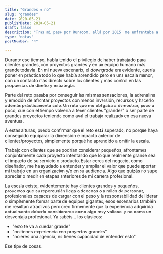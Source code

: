 ```yaml
---
title: "Grandes o no"
slug: "grandes"
date: 2020-05-21
publishDate: 2020-05-21
draft: false
description: "Tras mi paso por Runroom, allá por 2015, me enfrentaba a un reto personal delicado, primero aprender a descansar y después... dar el salto al mundo freelance, vuelta al complejo de navaja suiza."
type: "notas"
postNumber: "4"

---
```


Durante ese tiempo, había tenido el privilegio de haber trabajado para clientes grandes, con proyectos grandes y en un equipo humano más grande todavía. En mi nuevo escenario, el *downgrade* era evidente, quería poner en práctica todo lo que había aprendido pero en una escala menor, con un contacto más directo sobre los clientes y más control en las propuestas de diseño y estrategia.

Parte del reto pasaba por conseguir las mismas sensaciones, la adrenalina y emoción de afrontar proyectos con menos inversión, recursos y hacerlo además prácticamente solo. Un reto que me obligaba a demostrar, poco a poco, que con el tiempo volvería a tener clientes "grandes" o ser parte de grandes proyectos teniendo como aval el trabajo realizado en esa nueva aventura.

A estas alturas, puedo confirmar que el reto está superado, no porque haya conseguido equiparar la dimensión e impacto anterior de clientes/proyectos, simplemente porqué he aprendido a omitir la escala. 

Trabajo con clientes que se podrían considerar pequeños, afrontamos conjuntamente cada proyecto intentando que lo que realmente grande sea el impacto de su servicio o producto. Estar cerca del negocio, como diseñador, me ha ayudado a entender y ampliar el valor que puede aportar mi trabajo en un organización y/o en su audiencia. Algo que quizás no supe apreciar o medir en etapas anteriores de mi carrera profesional.

La escala existe, evidentemente hay clientes grandes y pequeños, proyectos que su repercusión llega a decenas o a miles de personas, profesionales capaces de cargar con el peso y la responsabilidad de liderar o simplemente formar parte de equipos gigantes, esos escenarios también me resultan atractivos pero creo firmemente que la experiencia adquirida actualmente debería considerarse como algo muy valioso, y no como un desventaja profesional. Ya sabéis... los clásicos:
- "esto te va a quedar grande"
- "no tienes experiencia con proyectos grandes"
- "no eres una agencia, no tienes capacidad de entender esto"

Ese tipo de cosas.